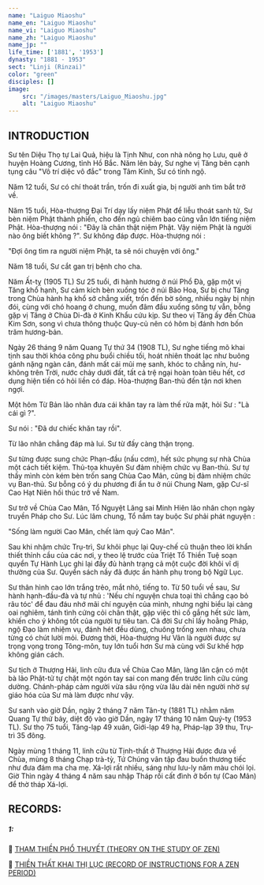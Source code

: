 ```yaml
---
name: "Laiguo Miaoshu"
name_en: "Laiguo Miaoshu"
name_vi: "Laiguo Miaoshu"
name_zh: "Laiguo Miaoshu"
name_jp: ""
life_time: ['1881', '1953']
dynasty: "1881 - 1953"
sect: "Linji (Rinzai)"
color: "green"
disciples: []
image: 
    src: "/images/masters/Laiguo_Miaoshu.jpg"
    alt: "Laiguo Miaoshu"
---
```


## INTRODUCTION

Sư tên Diệu Thọ tự Lai Quả, hiệu là Tịnh Như, con nhà nông họ Lưu, quê ở huyện Hoàng Cương, tỉnh Hồ Bắc.
Năm lên bảy, Sư nghe vị Tăng bên cạnh tụng câu "Vô trí diệc vô đắc" trong Tâm Kinh, Sư có tỉnh ngộ.

Năm 12 tuổi, Sư có chí thoát trần, trốn đi xuất gia, bị người anh tìm bắt trở về.

Năm 15 tuổi, Hòa-thượng Đại Trí dạy lấy niệm Phật để liễu thoát sanh tử, Sư bèn niệm Phật thành phiến, cho đến ngủ chiêm bao cũng vẫn lớn tiếng niệm Phật. Hòa-thượng nói : "Đây là chân thật niệm Phật. Vậy niệm Phật là người nào ông biết không ?". Sư không đáp được. Hòa-thượng nói :

"Đợi ông tìm ra người niệm Phật, ta sẽ nói chuyện với ông."

Năm 18 tuổi, Sư cắt gan trị bệnh cho cha.

Năm Ất-tỵ (1905 TL) Sư 25 tuổi, đi hành hương ở núi Phổ Đà, gặp một vị Tăng khổ hạnh, Sư cảm kích bèn xuống tóc ở núi Bảo Hoa, Sư bị chư Tăng trong Chùa hành hạ khổ sở chẳng xiết, trốn đến bờ sông, nhiều ngày bị nhịn đói, cùng với chó hoang ở chung, muốn đâm đầu xuống sông tự vẫn, bỗng gặp vị Tăng ở Chùa Di-đà ở Kinh Khẩu cứu kịp. Sư theo vị Tăng ấy đến Chùa Kim Sơn, song vì chưa thông thuộc Quy-củ nên có hôm bị đánh hơn bốn trăm hương-bản.

Ngày 26 tháng 9 năm Quang Tự thứ 34 (1908 TL), Sư nghe tiếng mõ khai tịnh sau thời khóa công phu buổi chiều tối, hoát nhiên thoát lạc như buông gánh nặng ngàn cân, đánh mất cái mũi mẹ sanh, khóc to chẳng nín, hư-không trên Trời, nước chảy dưới đất, tất cả trệ ngại hoàn toàn tiêu hết, cơ dụng hiện tiền có hỏi liền có đáp. Hòa-thượng Ban-thủ đến tận nơi khen ngợi.

Một hôm Từ Bản lão nhân đưa cái khăn tay ra làm thế rửa mặt, hỏi Sư : "Là cái gì ?".

Sư nói : "Đã dư chiếc khăn tay rồi".

Từ lão nhân chẳng đáp mà lui. Sư từ đấy càng thận trọng.

Sư từng được sung chức Phạn-đầu (nấu cơm), hết sức phụng sự nhà Chùa một cách tiết kiệm. Thủ-tọa khuyên Sư đảm nhiệm chức vụ Ban-thủ. Sư tự thấy mình còn kém bèn trốn sang Chùa Cao Mân, cũng bị đảm nhiệm chức vụ Ban-thủ. Sư bỗng có ý du phương đi ẩn tu ở núi Chung Nam, gặp Cư-sĩ Cao Hạt Niên hối thúc trở về Nam.

Sư trở về Chùa Cao Mân, Tổ Nguyệt Lãng sai Minh Hiên lão nhân chọn ngày truyền Pháp cho Sư. Lúc lâm chung, Tổ nắm tay buộc Sư phải phát nguyện :

"Sống làm người Cao Mân, chết làm quỷ Cao Mân".

Sau khi nhậm chức Trụ-trì, Sư khôi phục lại Quy-chế cũ thuận theo lời khẩn thiết thỉnh cầu của các nơi, y theo lệ trước của Triệt Tổ Thiền Tuệ soạn quyển Tự Hành Lục ghi lại đầy đủ hành trạng cả một cuộc đời khôi vĩ dị thường của Sư. Quyển sách nầy đã được ấn hành phụ trong bộ Ngữ Lục.

Sư thân hình cao lớn trắng trẻo, mắt nhỏ, tiếng to. Từ 50 tuổi về sau, Sư hành hạnh-đầu-đà và tự nhủ : 'Nếu chí nguyện chưa toại thì chẳng cạo bỏ râu tóc' để đau đáu nhớ mãi chí nguyện của mình, nhưng nghi biểu lại càng oai nghiêm, tánh tình cứng cỏi chân thật, gặp việc thì cố gắng hết sức làm, khiến cho ý không tốt của người tự tiêu tan. Cả đời Sư chỉ lấy hoằng Pháp, ngộ Đạo làm nhiệm vụ, đánh hét đều dùng, chuông trống xen nhau, chưa từng có chút lười mỏi. Đương thời, Hòa-thượng Hư Vân là người được sự trọng vọng trong Tông-môn, tuy lớn tuổi hơn Sư mà cùng với Sư khế hợp không gián cách.

Sư tịch ở Thượng Hải, linh cữu đưa về Chùa Cao Mân, làng lân cận có một bà lão Phật-tử tự chặt một ngón tay sai con mang đến trước linh cữu cúng dường. Chánh-pháp cảm người vừa sâu rộng vừa lâu dài nên người nhờ sự giáo hóa của Sư mà làm được như vậy.

Sư sanh vào giờ Dần, ngày 2 tháng 7 năm Tân-tỵ (1881 TL) nhằm năm Quang Tự thứ bảy, diệt độ vào giờ Dần, ngày 17 tháng 10 năm Quý-tỵ (1953 TL). Sư thọ 75 tuổi, Tăng-lạp 49 xuân, Giới-lạp 49 hạ, Pháp-lạp 39 thu, Trụ-trì 35 đông.

Ngày mùng 1 tháng 11, linh cữu từ Tịnh-thất ở Thượng Hải được đưa về Chùa, mùng 8 tháng Chạp trà-tỳ, Tứ Chúng vân tập đau buồn thương tiếc như đưa đám ma cha mẹ. Xá-lợi rất nhiều, sáng như lưu-ly năm màu chói lọi. Giờ Thìn ngày 4 tháng 4 năm sau nhập Tháp rồi cất đình ở bổn tự (Cao Mân) để thờ tháp Xá-lợi.

## RECORDS:

##### 1:

📖 <a href="https://www.niemphat.vn/downloads/thien-tong/hoc-thien/tham-thien-pho-thuyet-ts-lai-qua-ht-duy-luc-dich.pdf" target="_blank">THAM THIỀN PHỔ THUYẾT (THEORY ON THE STUDY OF ZEN)</a>

📖 <a href="https://www.niemphat.vn/downloads/thien-tong/truoc-tac/thien-that-khai-thi-luc-ts-lai-qua-ht-duy-luc-dich.pdf" target="_blank">THIỀN THẤT KHAI THỊ LỤC (RECORD OF INSTRUCTIONS FOR A ZEN PERIOD)</a>